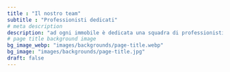 ```yaml
---
title : "Il nostro team"
subtitle : "Professionisti dedicati"
# meta description
description: "ad ogni immobile è dedicata una squadra di professionisti"
# page title background image
bg_image_webp: "images/backgrounds/page-title.webp"
bg_image: "images/backgrounds/page-title.jpg"
draft: false
---
```

